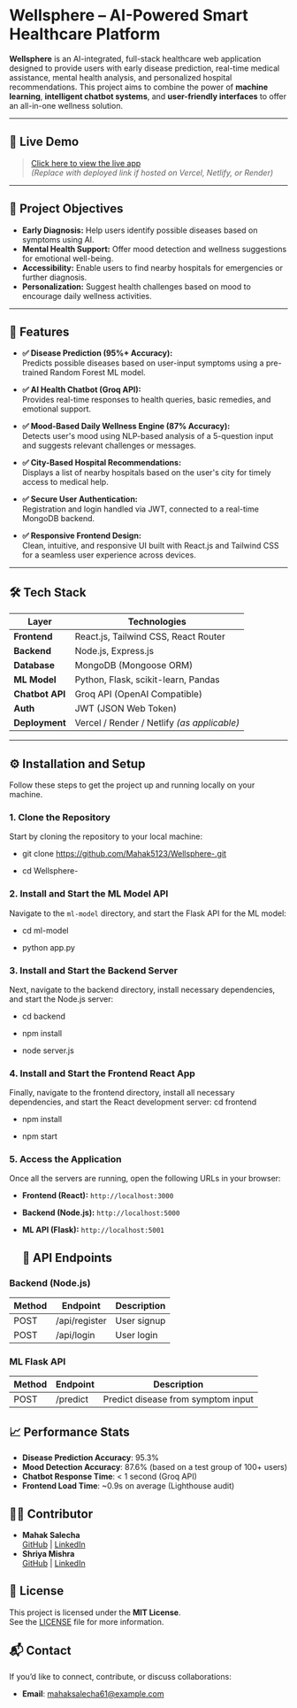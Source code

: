 # Wellsphere – AI-Powered Smart Healthcare Platform

**Wellsphere** is an AI-integrated, full-stack healthcare web application designed to provide users with early disease prediction, real-time medical assistance, mental health analysis, and personalized hospital recommendations. This project aims to combine the power of **machine learning**, **intelligent chatbot systems**, and **user-friendly interfaces** to offer an all-in-one wellness solution.

---

## 🔗 Live Demo

> [Click here to view the live app](https://your-live-deployment-url.com)  
> *(Replace with deployed link if hosted on Vercel, Netlify, or Render)*

---

## 📌 Project Objectives

- **Early Diagnosis:** Help users identify possible diseases based on symptoms using AI.
- **Mental Health Support:** Offer mood detection and wellness suggestions for emotional well-being.
- **Accessibility:** Enable users to find nearby hospitals for emergencies or further diagnosis.
- **Personalization:** Suggest health challenges based on mood to encourage daily wellness activities.

---

## 🚀 Features

- **✅ Disease Prediction (95%+ Accuracy):**  
  Predicts possible diseases based on user-input symptoms using a pre-trained Random Forest ML model.

- **✅ AI Health Chatbot (Groq API):**  
  Provides real-time responses to health queries, basic remedies, and emotional support.

- **✅ Mood-Based Daily Wellness Engine (87% Accuracy):**  
  Detects user's mood using NLP-based analysis of a 5-question input and suggests relevant challenges or messages.

- **✅ City-Based Hospital Recommendations:**  
  Displays a list of nearby hospitals based on the user's city for timely access to medical help.

- **✅ Secure User Authentication:**  
  Registration and login handled via JWT, connected to a real-time MongoDB backend.

- **✅ Responsive Frontend Design:**  
  Clean, intuitive, and responsive UI built with React.js and Tailwind CSS for a seamless user experience across devices.

---

## 🛠️ Tech Stack

| Layer           | Technologies                            |
|----------------|------------------------------------------|
| **Frontend**    | React.js, Tailwind CSS, React Router     |
| **Backend**     | Node.js, Express.js                      |
| **Database**    | MongoDB (Mongoose ORM)                   |
| **ML Model**    | Python, Flask, scikit-learn, Pandas      |
| **Chatbot API** | Groq API (OpenAI Compatible)             |
| **Auth**        | JWT (JSON Web Token)                     |
| **Deployment**  | Vercel / Render / Netlify *(as applicable)* |

---
## ⚙️ Installation and Setup

Follow these steps to get the project up and running locally on your machine.

### 1. Clone the Repository

Start by cloning the repository to your local machine:

- git clone https://github.com/Mahak5123/Wellsphere-.git

- cd Wellsphere-
### 2. Install and Start the ML Model API

Navigate to the `ml-model` directory, and start the Flask API for the ML model:

- cd ml-model           

- python app.py          
### 3. Install and Start the Backend Server

Next, navigate to the backend directory, install necessary dependencies, and start the Node.js server:

- cd backend     

- npm install      

- node server.js      

### 4. Install and Start the Frontend React App

Finally, navigate to the frontend directory, install all necessary dependencies, and start the React development server:
cd frontend       

- npm install        

- npm start          

### 5. Access the Application

Once all the servers are running, open the following URLs in your browser:

- **Frontend (React):** `http://localhost:3000`
- **Backend (Node.js):** `http://localhost:5000`
- **ML API (Flask):** `http://localhost:5001`

  ## 📡 API Endpoints

### Backend (Node.js)

| Method | Endpoint        | Description        |
|--------|-----------------|--------------------|
| POST   | /api/register   | User signup        |
| POST   | /api/login      | User login         |

### ML Flask API

| Method | Endpoint        | Description                           |
|--------|-----------------|---------------------------------------|
| POST   | /predict        | Predict disease from symptom input   |

## 📈 Performance Stats

- **Disease Prediction Accuracy**: 95.3%
- **Mood Detection Accuracy**: 87.6% (based on a test group of 100+ users)
- **Chatbot Response Time**: < 1 second (Groq API)
- **Frontend Load Time**: ~0.9s on average (Lighthouse audit)

## 👩‍💻 Contributor

- **Mahak Salecha**  
  [GitHub](https://github.com/Mahak5123) | [LinkedIn](https://www.linkedin.com/in/mahak-salecha-9b5073271/)
- **Shriya Mishra**  
  [GitHub](https://github.com/Mahak5123) | [LinkedIn](https://www.linkedin.com/in/shriya-mishra-0b13aa298/)

## 📝 License

This project is licensed under the **MIT License**.  
See the [LICENSE](LICENSE) file for more information.

## 📬 Contact

If you’d like to connect, contribute, or discuss collaborations:

- **Email**: mahaksalecha61@example.com 


